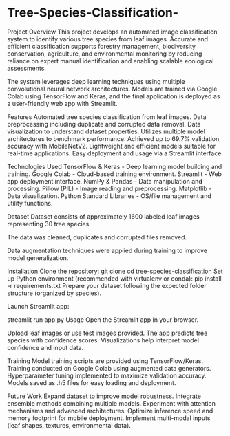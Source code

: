 # Tree-Species-Classification-

Project Overview
This project develops an automated image classification system to identify various tree species from leaf images. Accurate and efficient classification supports forestry management, biodiversity conservation, agriculture, and environmental monitoring by reducing reliance on expert manual identification and enabling scalable ecological assessments.

The system leverages deep learning techniques using multiple convolutional neural network architectures. Models are trained via Google Colab using TensorFlow and Keras, and the final application is deployed as a user-friendly web app with Streamlit.

Features
Automated tree species classification from leaf images.
Data preprocessing including duplicate and corrupted data removal.
Data visualization to understand dataset properties.
Utilizes multiple model architectures to benchmark performance.
Achieved up to 69.7% validation accuracy with MobileNetV2.
Lightweight and efficient models suitable for real-time applications.
Easy deployment and usage via a Streamlit interface.

Technologies Used
TensorFlow & Keras - Deep learning model building and training.
Google Colab - Cloud-based training environment.
Streamlit - Web app deployment interface.
NumPy & Pandas - Data manipulation and processing.
Pillow (PIL) - Image reading and preprocessing.
Matplotlib - Data visualization.
Python Standard Libraries - OS/file management and utility functions.

Dataset
Dataset consists of approximately 1600 labeled leaf images representing 30 tree species.

The data was cleaned, duplicates and corrupted files removed.

Data augmentation techniques were applied during training to improve model generalization.

Installation
Clone the repository:
git clone <your-repo-url>
cd tree-species-classification
Set up Python environment (recommended with virtualenv or conda):
pip install -r requirements.txt
Prepare your dataset following the expected folder structure (organized by species).

Launch Streamlit app:

streamlit run app.py
Usage
Open the Streamlit app in your browser.

Upload leaf images or use test images provided.
The app predicts tree species with confidence scores.
Visualizations help interpret model confidence and input data.

Training
Model training scripts are provided using TensorFlow/Keras.
Training conducted on Google Colab using augmented data generators.
Hyperparameter tuning implemented to maximize validation accuracy.
Models saved as .h5 files for easy loading and deployment.

Future Work
Expand dataset to improve model robustness.
Integrate ensemble methods combining multiple models.
Experiment with attention mechanisms and advanced architectures.
Optimize inference speed and memory footprint for mobile deployment.
Implement multi-modal inputs (leaf shapes, textures, environmental data).
